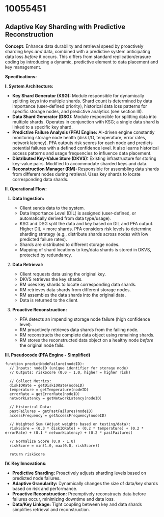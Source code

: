 # 10055451

## Adaptive Key Sharding with Predictive Reconstruction

**Concept:** Enhance data durability and retrieval speed by proactively sharding keys *and* data, combined with a predictive system anticipating data loss *before* it occurs. This differs from standard replication/erasure coding by introducing a dynamic, predictive element to data placement and key management.

**Specifications:**

**I. System Architecture:**

*   **Key Shard Generator (KSG):** Module responsible for dynamically splitting keys into multiple shards. Shard count is determined by data importance (user-defined priority), historical data loss patterns for specific storage nodes, and predictive analytics (see section III).
*   **Data Shard Generator (DSG):** Module responsible for splitting data into multiple shards. Operates in conjunction with KSG; a single data shard is linked to a specific key shard.
*   **Predictive Failure Analysis (PFA) Engine:** AI-driven engine constantly monitoring storage node health (disk I/O, temperature, error rates, network latency). PFA outputs risk scores for each node and predicts potential failures with a defined confidence level. It also learns historical access patterns and usage frequencies to influence data placement.
*   **Distributed Key-Value Store (DKVS):** Existing infrastructure for storing key-value pairs. Modified to accommodate sharded keys and data.
*   **Reconstruction Manager (RM):** Responsible for assembling data shards from different nodes during retrieval. Uses key shards to locate corresponding data shards.

**II. Operational Flow:**

1.  **Data Ingestion:**
    *   Client sends data to the system.
    *   Data Importance Level (DIL) is assigned (user-defined, or automatically derived from data type/usage).
    *   KSG and DSG split the data and key based on DIL and PFA output. Higher DIL = more shards. PFA considers risk levels to determine sharding strategy (e.g., distribute shards across nodes with low predicted failure rates).
    *   Shards are distributed to different storage nodes.
    *   Mapping of shard locations to key/data shards is stored in DKVS, protected by redundancy.

2.  **Data Retrieval:**
    *   Client requests data using the original key.
    *   DKVS retrieves the key shards.
    *   RM uses key shards to locate corresponding data shards.
    *   RM retrieves data shards from different storage nodes.
    *   RM assembles the data shards into the original data.
    *   Data is returned to the client.

3.  **Proactive Reconstruction:**
    *   PFA detects an impending storage node failure (high confidence level).
    *   RM proactively retrieves data shards from the failing node.
    *   RM reconstructs the complete data object using remaining shards.
    *   RM stores the reconstructed data object on a healthy node *before* the original node fails.

**III. Pseudocode (PFA Engine - Simplified)**

```pseudocode
function predictNodeFailure(nodeID):
  // Inputs: nodeID (unique identifier for storage node)
  // Outputs: riskScore (0.0 - 1.0, higher = higher risk)

  // Collect Metrics:
  diskIORate = getDiskIORate(nodeID)
  temperature = getTemperature(nodeID)
  errorRate = getErrorRate(nodeID)
  networkLatency = getNetworkLatency(nodeID)

  // Historical Data:
  pastFailures = getPastFailures(nodeID)
  accessFrequency = getAccessFrequency(nodeID)

  // Weighted Sum (Adjust weights based on testing/data):
  riskScore = (0.3 * diskIORate) + (0.2 * temperature) + (0.2 * errorRate) + (0.1 * networkLatency) + (0.2 * pastFailures)

  // Normalize Score (0.0 - 1.0)
  riskScore = min(1.0, max(0.0, riskScore))

  return riskScore
```

**IV. Key Innovations:**

*   **Predictive Sharding:** Proactively adjusts sharding levels based on predicted node failures.
*   **Adaptive Granularity:** Dynamically changes the size of data/key shards based on risk and performance.
*   **Proactive Reconstruction:** Preemptively reconstructs data before failures occur, minimizing downtime and data loss.
*   **Data/Key Linkage:** Tight coupling between key and data shards simplifies retrieval and reconstruction.